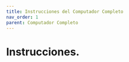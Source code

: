 ```yaml
---
title: Instrucciones del Computador Completo
nav_order: 1
parent: Computador Completo
---
```


# Instrucciones.